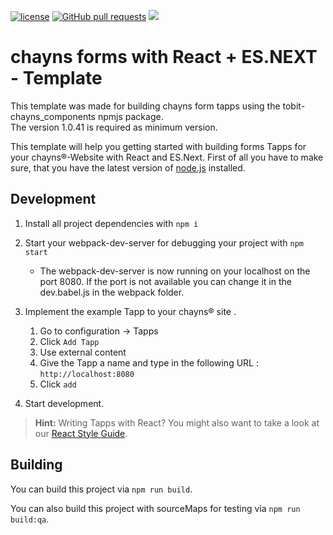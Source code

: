 [![license](https://img.shields.io/github/license/TobitSoftware/chayns-template-esnext-react.svg)]() [![GitHub pull requests](https://img.shields.io/github/issues-pr/TobitSoftware/chayns-template-esnext-react.svg)]() [![](https://img.shields.io/github/issues-pr-closed-raw/TobitSoftware/chayns-template-esnext-react.svg)]()

chayns forms with React + ES.NEXT - Template
===================
This template was made for building chayns form tapps using the tobit-chayns_components npmjs package.<br>
The version 1.0.41 is required as minimum version.


This template will help you getting started with building forms Tapps for your chayns®-Website with React and ES.Next. First of all you have to make sure, that you have the latest version of [node.js][1] installed.

Development
-------------
1. Install all project dependencies with  `npm i`
2. Start your webpack-dev-server for debugging your project with `npm start`
    * The webpack-dev-server is now running on your localhost on the port 8080. If the port is not available you can change it in the dev.babel.js in the webpack folder.

3. Implement the example Tapp to your chayns® site .
    1. Go to configuration -> Tapps
    2. Click `Add Tapp`
    3. Use external content
    4. Give the Tapp a name and type in the following URL : `http://localhost:8080`
    5. Click `add`
4. Start development.

> **Hint:** Writing Tapps with React? You might also want to take a look at our [React Style Guide][2].


Building
---------
You can build this project via `npm run build`.

You can also build this project with sourceMaps for testing via `npm run build:qa`.


 [1]: https://nodejs.org/en/
 [2]: https://github.com/TobitSoftware/chayns-guides/blob/master/TobitReactJsxStyleGuide.md

#